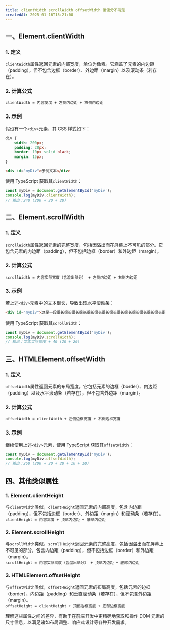 ```yaml
---
title: clientWidth scrollWidth offsetWidth 傻傻分不清楚
createdAt: 2025-01-16T15:21:00
---
```


## 一、Element.clientWidth

### 1. 定义
`clientWidth`属性返回元素的内部宽度，单位为像素。它涵盖了元素的内边距（padding），但不包含边框（border）、外边距（margin）以及滚动条（若存在）。

### 2. 计算公式
`clientWidth = 内容宽度 + 左侧内边距 + 右侧内边距`

### 3. 示例
假设有一个`<div>`元素，其 CSS 样式如下：
```css
div {
	width: 200px;
	padding: 20px;
	border: 10px solid black;
	margin: 15px;
}
```

```html
<div id="myDiv">示例文本</div>
```

使用 TypeScript 获取其`clientWidth`：
```typescript
const myDiv = document.getElementById('myDiv');
console.log(myDiv.clientWidth); 
// 输出：240 (200 + 20 + 20)
```

## 二、Element.scrollWidth

### 1. 定义
`scrollWidth`属性返回元素的完整宽度，包括因溢出而在屏幕上不可见的部分。它包含元素的内边距（padding），但不包括边框（border）和外边距（margin）。

### 2. 计算公式
`scrollWidth = 内容实际宽度（含溢出部分） + 左侧内边距 + 右侧内边距`

### 3. 示例
若上述`<div>`元素中的文本很长，导致出现水平滚动条：
```html
<div id="myDiv">这是一段很长很长很长很长很长很长很长很长很长很长很长很长很长很长很长很长很长很长很长很长的文本</div>
```

使用 TypeScript 获取其`scrollWidth`：
```typescript
const myDiv = document.getElementById('myDiv');
console.log(myDiv.scrollWidth); 
// 输出：文本实际宽度 + 40 (20 + 20)
```

## 三、HTMLElement.offsetWidth

### 1. 定义
`offsetWidth`属性返回元素的布局宽度。它包括元素的边框（border）、内边距（padding）以及水平滚动条（若存在），但不包含外边距（margin）。

### 2. 计算公式
`offsetWidth = clientWidth + 左侧边框宽度 + 右侧边框宽度`

### 3. 示例
继续使用上述`<div>`元素，使用 TypeScript 获取其`offsetWidth`：
```typescript
const myDiv = document.getElementById('myDiv');
console.log(myDiv.offsetWidth); 
// 输出：260 (200 + 20 + 20 + 10 + 10)
```

## 四、其他类似属性

### 1. Element.clientHeight
与`clientWidth`类似，`clientHeight`返回元素的内部高度，包含内边距（padding），但不包括边框（border）、外边距（margin）和滚动条（若存在）。  
`clientHeight = 内容高度 + 顶部内边距 + 底部内边距`

### 2. Element.scrollHeight
与`scrollWidth`类似，`scrollHeight`返回元素的完整高度，包括因溢出而在屏幕上不可见的部分，包含内边距（padding），但不包括边框（border）和外边距（margin）。  
`scrollHeight = 内容实际高度（含溢出部分） + 顶部内边距 + 底部内边距`

### 3. HTMLElement.offsetHeight
与`offsetWidth`类似，`offsetHeight`返回元素的布局高度，包括元素的边框（border）、内边距（padding）和垂直滚动条（若存在），但不包含外边距（margin）。  
`offsetHeight = clientHeight + 顶部边框宽度 + 底部边框宽度`

理解这些属性之间的差异，有助于在前端开发中更精确地获取和操作 DOM 元素的尺寸信息，以满足诸如布局调整、响应式设计等各种开发需求。
